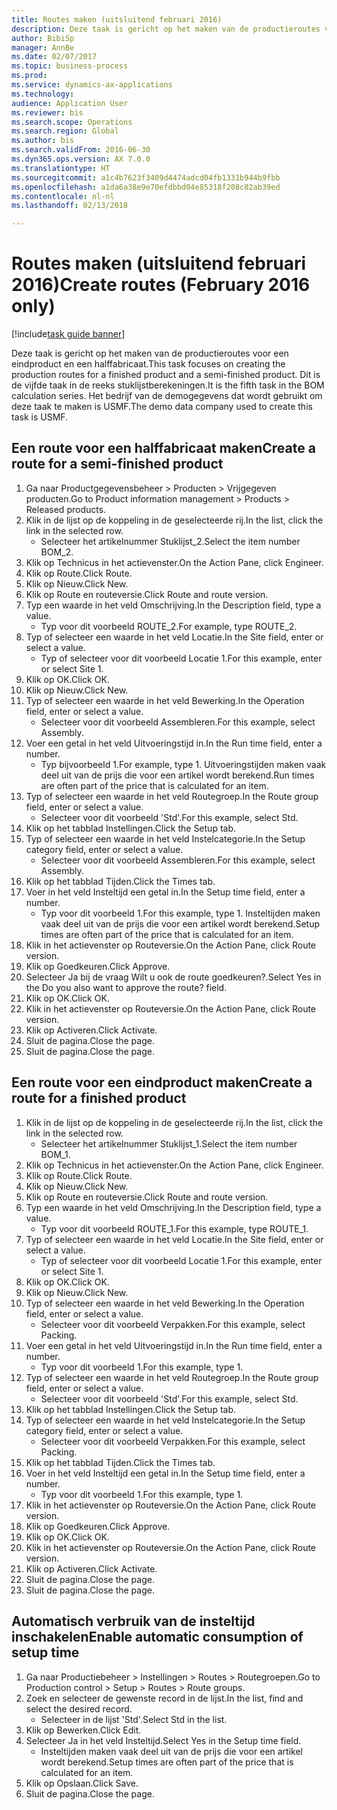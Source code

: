 ```yaml
--- 
title: Routes maken (uitsluitend februari 2016)
description: Deze taak is gericht op het maken van de productieroutes voor een eindproduct en een halffabricaat.
author: BibiSp
manager: AnnBe
ms.date: 02/07/2017
ms.topic: business-process
ms.prod: 
ms.service: dynamics-ax-applications
ms.technology: 
audience: Application User
ms.reviewer: bis
ms.search.scope: Operations
ms.search.region: Global
ms.author: bis
ms.search.validFrom: 2016-06-30
ms.dyn365.ops.version: AX 7.0.0
ms.translationtype: HT
ms.sourcegitcommit: a1c4b7623f3409d4474adcd04fb1331b944b9fbb
ms.openlocfilehash: a1da6a38e9e70efdbbd04e85318f208c82ab39ed
ms.contentlocale: nl-nl
ms.lasthandoff: 02/13/2018

---
```

# <a name="create-routes-february-2016-only"></a><span data-ttu-id="6b485-103">Routes maken (uitsluitend februari 2016)</span><span class="sxs-lookup"><span data-stu-id="6b485-103">Create routes (February 2016 only)</span></span>

[!include[task guide banner](../../includes/task-guide-banner.md)]

<span data-ttu-id="6b485-104">Deze taak is gericht op het maken van de productieroutes voor een eindproduct en een halffabricaat.</span><span class="sxs-lookup"><span data-stu-id="6b485-104">This task focuses on creating the production routes for a finished product and a semi-finished product.</span></span> <span data-ttu-id="6b485-105">Dit is de vijfde taak in de reeks stuklijstberekeningen.</span><span class="sxs-lookup"><span data-stu-id="6b485-105">It is the fifth task in the BOM calculation series.</span></span> <span data-ttu-id="6b485-106">Het bedrijf van de demogegevens dat wordt gebruikt om deze taak te maken is USMF.</span><span class="sxs-lookup"><span data-stu-id="6b485-106">The demo data company used to create this task is USMF.</span></span>


## <a name="create-a-route-for-a-semi-finished-product"></a><span data-ttu-id="6b485-107">Een route voor een halffabricaat maken</span><span class="sxs-lookup"><span data-stu-id="6b485-107">Create a route for a semi-finished product</span></span>
1. <span data-ttu-id="6b485-108">Ga naar Productgegevensbeheer > Producten > Vrijgegeven producten.</span><span class="sxs-lookup"><span data-stu-id="6b485-108">Go to Product information management > Products > Released products.</span></span>
2. <span data-ttu-id="6b485-109">Klik in de lijst op de koppeling in de geselecteerde rij.</span><span class="sxs-lookup"><span data-stu-id="6b485-109">In the list, click the link in the selected row.</span></span>
    * <span data-ttu-id="6b485-110">Selecteer het artikelnummer Stuklijst_2.</span><span class="sxs-lookup"><span data-stu-id="6b485-110">Select the item number BOM_2.</span></span>  
3. <span data-ttu-id="6b485-111">Klik op Technicus in het actievenster.</span><span class="sxs-lookup"><span data-stu-id="6b485-111">On the Action Pane, click Engineer.</span></span>
4. <span data-ttu-id="6b485-112">Klik op Route.</span><span class="sxs-lookup"><span data-stu-id="6b485-112">Click Route.</span></span>
5. <span data-ttu-id="6b485-113">Klik op Nieuw.</span><span class="sxs-lookup"><span data-stu-id="6b485-113">Click New.</span></span>
6. <span data-ttu-id="6b485-114">Klik op Route en routeversie.</span><span class="sxs-lookup"><span data-stu-id="6b485-114">Click Route and route version.</span></span>
7. <span data-ttu-id="6b485-115">Typ een waarde in het veld Omschrijving.</span><span class="sxs-lookup"><span data-stu-id="6b485-115">In the Description field, type a value.</span></span>
    * <span data-ttu-id="6b485-116">Typ voor dit voorbeeld ROUTE_2.</span><span class="sxs-lookup"><span data-stu-id="6b485-116">For example, type ROUTE_2.</span></span>  
8. <span data-ttu-id="6b485-117">Typ of selecteer een waarde in het veld Locatie.</span><span class="sxs-lookup"><span data-stu-id="6b485-117">In the Site field, enter or select a value.</span></span>
    * <span data-ttu-id="6b485-118">Typ of selecteer voor dit voorbeeld Locatie 1.</span><span class="sxs-lookup"><span data-stu-id="6b485-118">For this example, enter or select Site 1.</span></span>  
9. <span data-ttu-id="6b485-119">Klik op OK.</span><span class="sxs-lookup"><span data-stu-id="6b485-119">Click OK.</span></span>
10. <span data-ttu-id="6b485-120">Klik op Nieuw.</span><span class="sxs-lookup"><span data-stu-id="6b485-120">Click New.</span></span>
11. <span data-ttu-id="6b485-121">Typ of selecteer een waarde in het veld Bewerking.</span><span class="sxs-lookup"><span data-stu-id="6b485-121">In the Operation field, enter or select a value.</span></span>
    * <span data-ttu-id="6b485-122">Selecteer voor dit voorbeeld Assembleren.</span><span class="sxs-lookup"><span data-stu-id="6b485-122">For this example, select Assembly.</span></span>  
12. <span data-ttu-id="6b485-123">Voer een getal in het veld Uitvoeringstijd in.</span><span class="sxs-lookup"><span data-stu-id="6b485-123">In the Run time field, enter a number.</span></span>
    * <span data-ttu-id="6b485-124">Typ bijvoorbeeld 1.</span><span class="sxs-lookup"><span data-stu-id="6b485-124">For example, type 1.</span></span> <span data-ttu-id="6b485-125">Uitvoeringstijden maken vaak deel uit van de prijs die voor een artikel wordt berekend.</span><span class="sxs-lookup"><span data-stu-id="6b485-125">Run times are often part of the price that is calculated for an item.</span></span>  
13. <span data-ttu-id="6b485-126">Typ of selecteer een waarde in het veld Routegroep.</span><span class="sxs-lookup"><span data-stu-id="6b485-126">In the Route group field, enter or select a value.</span></span>
    * <span data-ttu-id="6b485-127">Selecteer voor dit voorbeeld 'Std'.</span><span class="sxs-lookup"><span data-stu-id="6b485-127">For this example, select Std.</span></span>  
14. <span data-ttu-id="6b485-128">Klik op het tabblad Instellingen.</span><span class="sxs-lookup"><span data-stu-id="6b485-128">Click the Setup tab.</span></span>
15. <span data-ttu-id="6b485-129">Typ of selecteer een waarde in het veld Instelcategorie.</span><span class="sxs-lookup"><span data-stu-id="6b485-129">In the Setup category field, enter or select a value.</span></span>
    * <span data-ttu-id="6b485-130">Selecteer voor dit voorbeeld Assembleren.</span><span class="sxs-lookup"><span data-stu-id="6b485-130">For this example, select Assembly.</span></span>  
16. <span data-ttu-id="6b485-131">Klik op het tabblad Tijden.</span><span class="sxs-lookup"><span data-stu-id="6b485-131">Click the Times tab.</span></span>
17. <span data-ttu-id="6b485-132">Voer in het veld Insteltijd een getal in.</span><span class="sxs-lookup"><span data-stu-id="6b485-132">In the Setup time field, enter a number.</span></span>
    * <span data-ttu-id="6b485-133">Typ voor dit voorbeeld 1.</span><span class="sxs-lookup"><span data-stu-id="6b485-133">For this example, type 1.</span></span> <span data-ttu-id="6b485-134">Insteltijden maken vaak deel uit van de prijs die voor een artikel wordt berekend.</span><span class="sxs-lookup"><span data-stu-id="6b485-134">Setup times are often part of the price that is calculated for an item.</span></span>  
18. <span data-ttu-id="6b485-135">Klik in het actievenster op Routeversie.</span><span class="sxs-lookup"><span data-stu-id="6b485-135">On the Action Pane, click Route version.</span></span>
19. <span data-ttu-id="6b485-136">Klik op Goedkeuren.</span><span class="sxs-lookup"><span data-stu-id="6b485-136">Click Approve.</span></span>
20. <span data-ttu-id="6b485-137">Selecteer Ja bij de vraag Wilt u ook de route goedkeuren?.</span><span class="sxs-lookup"><span data-stu-id="6b485-137">Select Yes in the Do you also want to approve the route? field.</span></span>
21. <span data-ttu-id="6b485-138">Klik op OK.</span><span class="sxs-lookup"><span data-stu-id="6b485-138">Click OK.</span></span>
22. <span data-ttu-id="6b485-139">Klik in het actievenster op Routeversie.</span><span class="sxs-lookup"><span data-stu-id="6b485-139">On the Action Pane, click Route version.</span></span>
23. <span data-ttu-id="6b485-140">Klik op Activeren.</span><span class="sxs-lookup"><span data-stu-id="6b485-140">Click Activate.</span></span>
24. <span data-ttu-id="6b485-141">Sluit de pagina.</span><span class="sxs-lookup"><span data-stu-id="6b485-141">Close the page.</span></span>
25. <span data-ttu-id="6b485-142">Sluit de pagina.</span><span class="sxs-lookup"><span data-stu-id="6b485-142">Close the page.</span></span>

## <a name="create-a-route-for-a-finished-product"></a><span data-ttu-id="6b485-143">Een route voor een eindproduct maken</span><span class="sxs-lookup"><span data-stu-id="6b485-143">Create a route for a finished product</span></span>
1. <span data-ttu-id="6b485-144">Klik in de lijst op de koppeling in de geselecteerde rij.</span><span class="sxs-lookup"><span data-stu-id="6b485-144">In the list, click the link in the selected row.</span></span>
    * <span data-ttu-id="6b485-145">Selecteer het artikelnummer Stuklijst_1.</span><span class="sxs-lookup"><span data-stu-id="6b485-145">Select the item number BOM_1.</span></span>  
2. <span data-ttu-id="6b485-146">Klik op Technicus in het actievenster.</span><span class="sxs-lookup"><span data-stu-id="6b485-146">On the Action Pane, click Engineer.</span></span>
3. <span data-ttu-id="6b485-147">Klik op Route.</span><span class="sxs-lookup"><span data-stu-id="6b485-147">Click Route.</span></span>
4. <span data-ttu-id="6b485-148">Klik op Nieuw.</span><span class="sxs-lookup"><span data-stu-id="6b485-148">Click New.</span></span>
5. <span data-ttu-id="6b485-149">Klik op Route en routeversie.</span><span class="sxs-lookup"><span data-stu-id="6b485-149">Click Route and route version.</span></span>
6. <span data-ttu-id="6b485-150">Typ een waarde in het veld Omschrijving.</span><span class="sxs-lookup"><span data-stu-id="6b485-150">In the Description field, type a value.</span></span>
    * <span data-ttu-id="6b485-151">Typ voor dit voorbeeld ROUTE_1.</span><span class="sxs-lookup"><span data-stu-id="6b485-151">For this example, type ROUTE_1.</span></span>  
7. <span data-ttu-id="6b485-152">Typ of selecteer een waarde in het veld Locatie.</span><span class="sxs-lookup"><span data-stu-id="6b485-152">In the Site field, enter or select a value.</span></span>
    * <span data-ttu-id="6b485-153">Typ of selecteer voor dit voorbeeld Locatie 1.</span><span class="sxs-lookup"><span data-stu-id="6b485-153">For this example, enter or select Site 1.</span></span>  
8. <span data-ttu-id="6b485-154">Klik op OK.</span><span class="sxs-lookup"><span data-stu-id="6b485-154">Click OK.</span></span>
9. <span data-ttu-id="6b485-155">Klik op Nieuw.</span><span class="sxs-lookup"><span data-stu-id="6b485-155">Click New.</span></span>
10. <span data-ttu-id="6b485-156">Typ of selecteer een waarde in het veld Bewerking.</span><span class="sxs-lookup"><span data-stu-id="6b485-156">In the Operation field, enter or select a value.</span></span>
    * <span data-ttu-id="6b485-157">Selecteer voor dit voorbeeld Verpakken.</span><span class="sxs-lookup"><span data-stu-id="6b485-157">For this example, select Packing.</span></span>  
11. <span data-ttu-id="6b485-158">Voer een getal in het veld Uitvoeringstijd in.</span><span class="sxs-lookup"><span data-stu-id="6b485-158">In the Run time field, enter a number.</span></span>
    * <span data-ttu-id="6b485-159">Typ voor dit voorbeeld 1.</span><span class="sxs-lookup"><span data-stu-id="6b485-159">For this example, type 1.</span></span>  
12. <span data-ttu-id="6b485-160">Typ of selecteer een waarde in het veld Routegroep.</span><span class="sxs-lookup"><span data-stu-id="6b485-160">In the Route group field, enter or select a value.</span></span>
    * <span data-ttu-id="6b485-161">Selecteer voor dit voorbeeld 'Std'.</span><span class="sxs-lookup"><span data-stu-id="6b485-161">For this example, select Std.</span></span>  
13. <span data-ttu-id="6b485-162">Klik op het tabblad Instellingen.</span><span class="sxs-lookup"><span data-stu-id="6b485-162">Click the Setup tab.</span></span>
14. <span data-ttu-id="6b485-163">Typ of selecteer een waarde in het veld Instelcategorie.</span><span class="sxs-lookup"><span data-stu-id="6b485-163">In the Setup category field, enter or select a value.</span></span>
    * <span data-ttu-id="6b485-164">Selecteer voor dit voorbeeld Verpakken.</span><span class="sxs-lookup"><span data-stu-id="6b485-164">For this example, select Packing.</span></span>  
15. <span data-ttu-id="6b485-165">Klik op het tabblad Tijden.</span><span class="sxs-lookup"><span data-stu-id="6b485-165">Click the Times tab.</span></span>
16. <span data-ttu-id="6b485-166">Voer in het veld Insteltijd een getal in.</span><span class="sxs-lookup"><span data-stu-id="6b485-166">In the Setup time field, enter a number.</span></span>
    * <span data-ttu-id="6b485-167">Typ voor dit voorbeeld 1.</span><span class="sxs-lookup"><span data-stu-id="6b485-167">For this example, type 1.</span></span>  
17. <span data-ttu-id="6b485-168">Klik in het actievenster op Routeversie.</span><span class="sxs-lookup"><span data-stu-id="6b485-168">On the Action Pane, click Route version.</span></span>
18. <span data-ttu-id="6b485-169">Klik op Goedkeuren.</span><span class="sxs-lookup"><span data-stu-id="6b485-169">Click Approve.</span></span>
19. <span data-ttu-id="6b485-170">Klik op OK.</span><span class="sxs-lookup"><span data-stu-id="6b485-170">Click OK.</span></span>
20. <span data-ttu-id="6b485-171">Klik in het actievenster op Routeversie.</span><span class="sxs-lookup"><span data-stu-id="6b485-171">On the Action Pane, click Route version.</span></span>
21. <span data-ttu-id="6b485-172">Klik op Activeren.</span><span class="sxs-lookup"><span data-stu-id="6b485-172">Click Activate.</span></span>
22. <span data-ttu-id="6b485-173">Sluit de pagina.</span><span class="sxs-lookup"><span data-stu-id="6b485-173">Close the page.</span></span>
23. <span data-ttu-id="6b485-174">Sluit de pagina.</span><span class="sxs-lookup"><span data-stu-id="6b485-174">Close the page.</span></span>

## <a name="enable-automatic-consumption-of-setup-time"></a><span data-ttu-id="6b485-175">Automatisch verbruik van de insteltijd inschakelen</span><span class="sxs-lookup"><span data-stu-id="6b485-175">Enable automatic consumption of setup time</span></span>
1. <span data-ttu-id="6b485-176">Ga naar Productiebeheer > Instellingen > Routes > Routegroepen.</span><span class="sxs-lookup"><span data-stu-id="6b485-176">Go to Production control > Setup > Routes > Route groups.</span></span>
2. <span data-ttu-id="6b485-177">Zoek en selecteer de gewenste record in de lijst.</span><span class="sxs-lookup"><span data-stu-id="6b485-177">In the list, find and select the desired record.</span></span>
    * <span data-ttu-id="6b485-178">Selecteer in de lijst 'Std'.</span><span class="sxs-lookup"><span data-stu-id="6b485-178">Select Std in the list.</span></span>  
3. <span data-ttu-id="6b485-179">Klik op Bewerken.</span><span class="sxs-lookup"><span data-stu-id="6b485-179">Click Edit.</span></span>
4. <span data-ttu-id="6b485-180">Selecteer Ja in het veld Insteltijd.</span><span class="sxs-lookup"><span data-stu-id="6b485-180">Select Yes in the Setup time field.</span></span>
    * <span data-ttu-id="6b485-181">Insteltijden maken vaak deel uit van de prijs die voor een artikel wordt berekend.</span><span class="sxs-lookup"><span data-stu-id="6b485-181">Setup times are often part of the price that is calculated for an item.</span></span>  
5. <span data-ttu-id="6b485-182">Klik op Opslaan.</span><span class="sxs-lookup"><span data-stu-id="6b485-182">Click Save.</span></span>
6. <span data-ttu-id="6b485-183">Sluit de pagina.</span><span class="sxs-lookup"><span data-stu-id="6b485-183">Close the page.</span></span>


